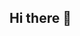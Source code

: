 ## Hi there 👋

<!--
**CCCanupp/CCCanupp** is a ✨ _special_ ✨ repository because its `README.md` (this file) appears on your GitHub profile.

Here are some ideas to get you started:

- 🔭 I’m currently working on a python code and SQL database to webcrawl ETDs for research databases!
- 🌱 I’m currently learning Unix code on linux servers!
- 👯 I’m looking to collaborate on code to aid cybersecurity defense systems!
- 💬 Ask me about Java coding errors!
- ⚡ Fun fact: I like to paint in my freetime!
-->
